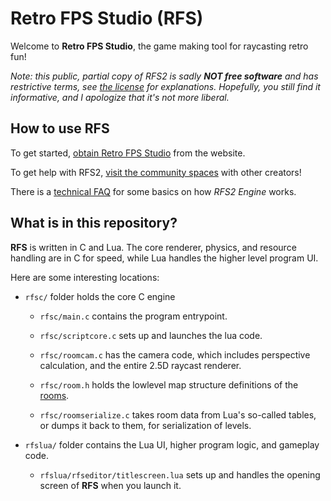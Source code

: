 
Retro FPS Studio (RFS)
======================

Welcome to **Retro FPS Studio**, the game making tool for
raycasting retro fun!

*Note: this public, partial copy of RFS2 is sadly
**NOT free software** and has restrictive terms,
see [the license](LICENSE.md) for explanations.
Hopefully, you still find it informative, and I
apologize that it's not more liberal.*


How to use RFS
--------------

To get started, [obtain Retro FPS Studio](
    https://rfs.horse64.org/get) from the website.

To get help with RFS2, [visit the community spaces](
    https://rfs.horse64.org/#community) with other creators!

There is a [technical FAQ](https://rfs.horse64.org/engine_faq) for some
basics on how *RFS2 Engine* works.


What is in this repository?
---------------------------

**RFS** is written in C and Lua. The core renderer,
physics, and resource handling are in C for speed,
while Lua handles the higher level program UI.

Here are some interesting locations:

- `rfsc/` folder holds the core C engine

  - `rfsc/main.c` contains the program entrypoint.

  - `rfsc/scriptcore.c` sets up and launches the lua code.

  - `rfsc/roomcam.c` has the camera code, which includes perspective
    calculation, and the entire 2.5D raycast renderer.

  - `rfsc/room.h` holds the lowlevel map structure definitions
    of the [rooms](
    https://rfs.horse64.org/docs/concepts#what-is-a-room).

  - `rfsc/roomserialize.c` takes room data from Lua's so-called tables,
    or dumps it back to them, for serialization of levels.

- `rfslua/` folder contains the Lua UI, higher program logic, and
  gameplay code.

  - `rfslua/rfseditor/titlescreen.lua` sets up and handles the
    opening screen of **RFS** when you launch it.
